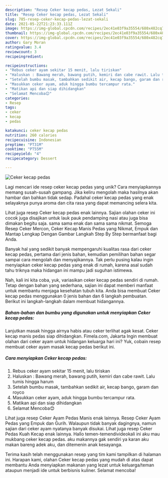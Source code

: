 ```yaml
---
description: "Resep Ceker kecap pedas, Lezat Sekali"
title: "Resep Ceker kecap pedas, Lezat Sekali"
slug: 785-resep-ceker-kecap-pedas-lezat-sekali
date: 2021-05-22T21:23:33.111Z
image: https://img-global.cpcdn.com/recipes/2ec41e03f9a35554/680x482cq70/ceker-kecap-pedas-foto-resep-utama.jpg
thumbnail: https://img-global.cpcdn.com/recipes/2ec41e03f9a35554/680x482cq70/ceker-kecap-pedas-foto-resep-utama.jpg
cover: https://img-global.cpcdn.com/recipes/2ec41e03f9a35554/680x482cq70/ceker-kecap-pedas-foto-resep-utama.jpg
author: Gary Moran
ratingvalue: 3.4
reviewcount: 3
recipeingredient:

recipeinstructions:
- "Rebus ceker ayam sekitar 15 menit, lalu tiriskan"
- "Haluskan : Bawang merah, bawang putih, kemiri dan cabe rawit. Lalu tumis hingga harum"
- "Setelah bumbu masak, tambahkan sedikit air, kecap bango, garam dan royco"
- "Masukkan ceker ayam, aduk hingga bumbu tercampur rata."
- "Matikan api dan siap dihidangkan"
- "Selamat Mencoba😊"
categories:
- Resep
tags:
- ceker
- kecap
- pedas

katakunci: ceker kecap pedas 
nutrition: 260 calories
recipecuisine: Indonesian
preptime: "PT31M"
cooktime: "PT55M"
recipeyield: "4"
recipecategory: Dessert

---
```



![Ceker kecap pedas](https://img-global.cpcdn.com/recipes/2ec41e03f9a35554/680x482cq70/ceker-kecap-pedas-foto-resep-utama.jpg)

Lagi mencari ide resep ceker kecap pedas yang unik? Cara menyiapkannya memang susah-susah gampang. Jika keliru mengolah maka hasilnya akan hambar dan bahkan tidak sedap. Padahal ceker kecap pedas yang enak selayaknya punya aroma dan cita rasa yang dapat memancing selera kita.

Lihat juga resep Ceker kecap pedas enak lainnya. Sajian olahan ceker ini cocok juga disajikan untuk lauk pauk pendamping nasi atau juga bisa dimakan begitu saja. sama sama enak dan sama sama nikmat. Semoga Resep Ceker Mercon, Ceker Kecap Manis Pedas yang Nikmat, Empuk dan Mantap Lengkap Dengan Gambar Langkah Step By Step bermanfaat bagi Anda.

Banyak hal yang sedikit banyak mempengaruhi kualitas rasa dari ceker kecap pedas, pertama dari jenis bahan, kemudian pemilihan bahan segar sampai cara mengolah dan menyajikannya. Tak perlu pusing kalau ingin menyiapkan ceker kecap pedas yang enak di rumah, karena asal sudah tahu triknya maka hidangan ini mampu jadi suguhan istimewa.


Nah, kali ini kita coba, yuk, variasikan ceker kecap pedas sendiri di rumah. Tetap dengan bahan yang sederhana, sajian ini dapat memberi manfaat untuk membantu menjaga kesehatan tubuh kita. Anda bisa membuat Ceker kecap pedas menggunakan 0 jenis bahan dan 6 langkah pembuatan. Berikut ini langkah-langkah dalam membuat hidangannya.

<!--inarticleads1-->

##### Bahan-bahan dan bumbu yang digunakan untuk menyiapkan Ceker kecap pedas:



Lanjutkan masak hingga airnya habis atau ceker terlihat agak kesat. Ceker kecap manis pedas siap dihidangkan. Fimela.com, Jakarta Ingin membuat olahan dari ceker ayam untuk hidangan keluarga hari ini? Yuk, cobain resep membuat ceker ayam masak kecap pedas berikut ini. 

<!--inarticleads2-->

##### Cara menyiapkan Ceker kecap pedas:

1. Rebus ceker ayam sekitar 15 menit, lalu tiriskan
1. Haluskan : Bawang merah, bawang putih, kemiri dan cabe rawit. Lalu tumis hingga harum
1. Setelah bumbu masak, tambahkan sedikit air, kecap bango, garam dan royco
1. Masukkan ceker ayam, aduk hingga bumbu tercampur rata.
1. Matikan api dan siap dihidangkan
1. Selamat Mencoba😊


Lihat juga resep Ceker Ayam Pedas Manis enak lainnya. Resep Ceker Ayam Pedas yang Empuk dan Gurih. Walaupun tidak banyak dagingnya, namun sajian dari ceker ayam nyatanya banyak disukai. Lihat juga resep Ceker Pedas Kuah Kecap enak lainnya. Hallo temen-temendivideokali ini aku mau mukbang ceker kecap pedas. aku makannya gak sendiri ya karan aku makan bareng adek aku, dan ditemenin anak kesayanga. 

Terima kasih telah menggunakan resep yang tim kami tampilkan di halaman ini. Harapan kami, olahan Ceker kecap pedas yang mudah di atas dapat membantu Anda menyiapkan makanan yang lezat untuk keluarga/teman ataupun menjadi ide untuk berbisnis kuliner. Selamat mencoba!
